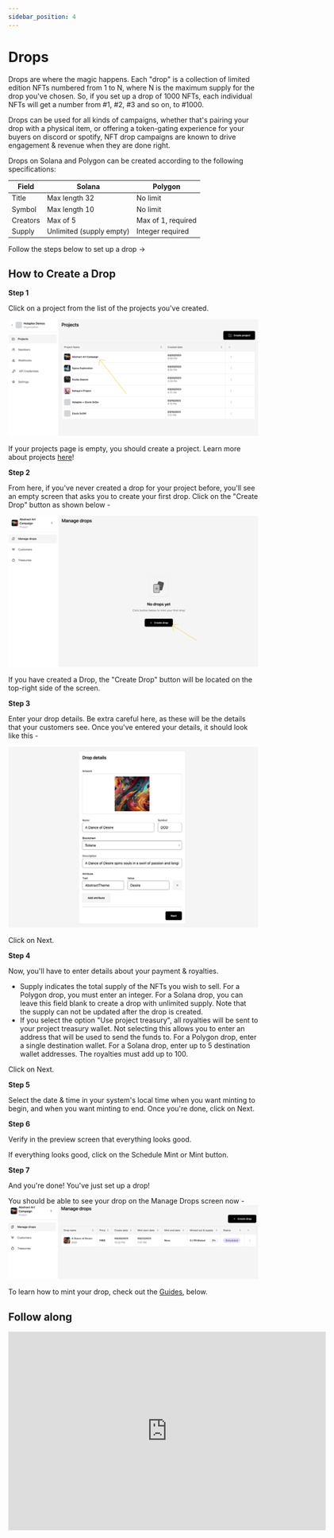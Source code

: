```yaml
---
sidebar_position: 4
---
```


Drops
==============

Drops are where the magic happens. Each "drop" is a collection of limited edition NFTs numbered from 1 to N, where N is the maximum supply for the drop you've chosen. So, if you set up a drop of 1000 NFTs, each individual NFTs will get a number from #1, #2, #3 and so on, to #1000.

Drops can be used for all kinds of campaigns, whether that's pairing your drop with a physical item, or offering a token-gating experience for your buyers on discord or spotify, NFT drop campaigns are known to drive engagement & revenue when they are done right.

Drops on Solana and Polygon can be created according to the following specifications:

| Field        | Solana                   | Polygon            |
| ------------ | ------------------------ | ------------------ |
| Title        | Max length 32            | No limit           |
| Symbol       | Max length 10            | No limit           |
| Creators     | Max of 5                 | Max of 1, required |
| Supply       | Unlimited (supply empty) | Integer required   |



Follow the steps below to set up a drop →

How to Create a Drop
------------

**Step 1**

Click on a project from the list of the projects you've created. 

![Click on a project](./Done-project-creation.png)

If your projects page is empty, you should create a project. Learn more about projects [here](./projects)!

**Step 2**

From here, if you've never created a drop for your project before, you'll see an empty screen that asks you to create your first drop. Click on the "Create Drop" button as shown below -

![Click on Create Drop](./create-drop-button-click.png)

If you have created a Drop, the "Create Drop" button will be located on the top-right side of the screen.

**Step 3**

<!-- Enter multi-chain specifics here -->

Enter your drop details. Be extra careful here, as these will be the details that your customers see. Once you've entered your details, it should look like this -

![Enter your drop details](./dropdetails.png)

Click on Next.

**Step 4**

Now, you'll have to enter details about your payment & royalties.

-   Supply indicates the total supply of the NFTs you wish to sell. For a Polygon drop, you must enter an integer. For a Solana drop, you can leave this field blank to create a drop with unlimited supply. Note that the supply can not be updated after the drop is created.
-   If you select the option "Use project treasury", all royalties will be sent to your project treasury wallet. Not selecting this allows you to enter an address that will be used to send the funds to. For a Polygon drop, enter a single destination wallet. For a Solana drop, enter up to 5 destination wallet addresses. The royalties must add up to 100.

Click on Next.

**Step 5**

Select the date & time in your system's local time when you want minting to begin, and when you want minting to end. Once you're done, click on Next.

**Step 6**


Verify in the preview screen that everything looks good.

If everything looks good, click on the Schedule Mint or Mint button.

**Step 7**

And you're done! You've just set up a drop! 

You should be able to see your drop on the Manage Drops screen now -
![Manage Drops Screen](./ListOfDrops.png)

To learn how to mint your drop, check out the [Guides](../../category/guides), below.

## Follow along

<iframe width="640" height="400" src="https://www.loom.com/embed/c106cbd0f425431986c8819225eec3fd?sid=0fcd476c-85b8-483a-a2cd-679658a5c548" frameborder="0" webkitallowfullscreen mozallowfullscreen allowfullscreen></iframe>